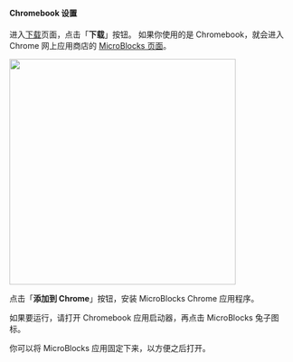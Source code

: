#### Chromebook 设置 ####

进入[下载](https://www.microblocksfun.cn/download)页面，点击「**下载**」按钮。
如果你使用的是 Chromebook，就会进入 Chrome 网上应用商店的 [MicroBlocks 页面](https://chrome.google.com/webstore/detail/microblocks/cbmcbhgijipgdmlnieolilhghfmnngbb?authuser=0)。

<img src="/assets/img/md/get-started/chrome-web-store.png" width="400">

点击「**添加到 Chrome**」按钮，安装 MicroBlocks Chrome 应用程序。

如果要运行，请打开 Chromebook 应用启动器，再点击 MicroBlocks 兔子图标。

你可以将 MicroBlocks 应用固定下来，以方便之后打开。
